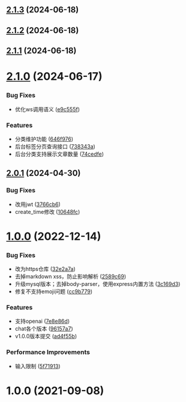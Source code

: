 

## [2.1.3](https://github.com/cumt-robin/express-blog-backend/compare/2.1.2...2.1.3) (2024-06-18)

## [2.1.2](https://github.com/cumt-robin/express-blog-backend/compare/2.1.1...2.1.2) (2024-06-18)

## [2.1.1](https://github.com/cumt-robin/express-blog-backend/compare/2.1.0...2.1.1) (2024-06-18)

# [2.1.0](https://github.com/cumt-robin/express-blog-backend/compare/v2.0.1...2.1.0) (2024-06-17)


### Bug Fixes

* 优化ws调用语义 ([e9c555f](https://github.com/cumt-robin/express-blog-backend/commit/e9c555fd695ca17684d1feaa1cd68d20c1574fd8))


### Features

* 分类维护功能 ([646f976](https://github.com/cumt-robin/express-blog-backend/commit/646f976f037a5d99d63324cf30dd1d2793f192a2))
* 后台标签分页查询接口 ([738343a](https://github.com/cumt-robin/express-blog-backend/commit/738343a2023947310684278fc2acdebf236c0c52))
* 后台分类支持展示文章数量 ([74cedfe](https://github.com/cumt-robin/express-blog-backend/commit/74cedfed037451dad61ee8174f60b8a196578dae))



## [2.0.1](https://github.com/cumt-robin/express-blog-backend/compare/v1.0.0...v2.0.1) (2024-04-30)


### Bug Fixes

* 改用jwt ([3766cb6](https://github.com/cumt-robin/express-blog-backend/commit/3766cb6a7c007408f87ea9c0cb4cccff9a671ce7))
* create_time修改 ([10648fc](https://github.com/cumt-robin/express-blog-backend/commit/10648fcf7ee72dc5db1a9c20035d9eaabc661b4f))



# [1.0.0](https://github.com/cumt-robin/express-blog-backend/compare/ad4f55be75d452bdea14798d3ea3c7cc96369ccf...v1.0.0) (2022-12-14)


### Bug Fixes

* 改为https仓库 ([32e2a7a](https://github.com/cumt-robin/express-blog-backend/commit/32e2a7ae828f4a51ca569f7d8ad5dceaf8b5a188))
* 去掉markdown xss，防止影响解析 ([2589c69](https://github.com/cumt-robin/express-blog-backend/commit/2589c696789e95d84afeef509d9f7a6fe2803f81))
* 升级mysql版本；去掉body-parser，使用express内置方法 ([3c169d3](https://github.com/cumt-robin/express-blog-backend/commit/3c169d37bd82a91fbcbebac1d063001a90af1686))
* 修复不支持emoji问题 ([cc9b779](https://github.com/cumt-robin/express-blog-backend/commit/cc9b779bf4fee5f4ded4aaa343f25e43238f8973))


### Features

* 支持openai ([7e8e86d](https://github.com/cumt-robin/express-blog-backend/commit/7e8e86dcc9399612c0c1f0b5c88fcaf9416c4925))
* chat各个版本 ([96157a7](https://github.com/cumt-robin/express-blog-backend/commit/96157a7e80396239cde019372b792799725cd756))
* v1.0.0版本提交 ([ad4f55b](https://github.com/cumt-robin/express-blog-backend/commit/ad4f55be75d452bdea14798d3ea3c7cc96369ccf))


### Performance Improvements

* 输入限制 ([5f71913](https://github.com/cumt-robin/express-blog-backend/commit/5f71913cde8ea0d3c62ba90087631454d7364db7))

# 1.0.0 (2021-09-08)